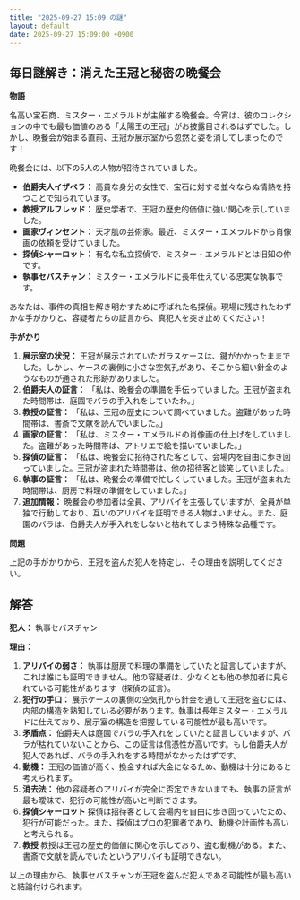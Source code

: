 ```yaml
---
title: "2025-09-27 15:09 の謎"
layout: default
date: 2025-09-27 15:09:00 +0900
---
```

## 毎日謎解き：消えた王冠と秘密の晩餐会

**物語**

名高い宝石商、ミスター・エメラルドが主催する晩餐会。今宵は、彼のコレクションの中でも最も価値のある「太陽王の王冠」がお披露目されるはずでした。しかし、晩餐会が始まる直前、王冠が展示室から忽然と姿を消してしまったのです！

晩餐会には、以下の5人の人物が招待されていました。

*   **伯爵夫人イザベラ：** 高貴な身分の女性で、宝石に対する並々ならぬ情熱を持つことで知られています。
*   **教授アルフレッド：** 歴史学者で、王冠の歴史的価値に強い関心を示していました。
*   **画家ヴィンセント：** 天才肌の芸術家。最近、ミスター・エメラルドから肖像画の依頼を受けていました。
*   **探偵シャーロット：** 有名な私立探偵で、ミスター・エメラルドとは旧知の仲です。
*   **執事セバスチャン：** ミスター・エメラルドに長年仕えている忠実な執事です。

あなたは、事件の真相を解き明かすために呼ばれた名探偵。現場に残されたわずかな手がかりと、容疑者たちの証言から、真犯人を突き止めてください！

**手がかり**

1.  **展示室の状況：** 王冠が展示されていたガラスケースは、鍵がかかったままでした。しかし、ケースの裏側に小さな空気孔があり、そこから細い針金のようなものが通された形跡がありました。
2.  **伯爵夫人の証言：** 「私は、晩餐会の準備を手伝っていました。王冠が盗まれた時間帯は、庭園でバラの手入れをしていたわ。」
3.  **教授の証言：** 「私は、王冠の歴史について調べていました。盗難があった時間帯は、書斎で文献を読んでいました。」
4.  **画家の証言：** 「私は、ミスター・エメラルドの肖像画の仕上げをしていました。盗難があった時間帯は、アトリエで絵を描いていました。」
5.  **探偵の証言：** 「私は、晩餐会に招待された客として、会場内を自由に歩き回っていました。王冠が盗まれた時間帯は、他の招待客と談笑していました。」
6.  **執事の証言：** 「私は、晩餐会の準備で忙しくしていました。王冠が盗まれた時間帯は、厨房で料理の準備をしていました。」
7.  **追加情報：** 晩餐会の参加者は全員、アリバイを主張していますが、全員が単独で行動しており、互いのアリバイを証明できる人物はいません。また、庭園のバラは、伯爵夫人が手入れをしないと枯れてしまう特殊な品種です。

**問題**

上記の手がかりから、王冠を盗んだ犯人を特定し、その理由を説明してください。

## 解答

**犯人：** 執事セバスチャン

**理由：**

1.  **アリバイの弱さ：** 執事は厨房で料理の準備をしていたと証言していますが、これは誰にも証明できません。他の容疑者は、少なくとも他の参加者に見られている可能性があります（探偵の証言）。
2.  **犯行の手口：** 展示ケースの裏側の空気孔から針金を通して王冠を盗むには、内部の構造を熟知している必要があります。執事は長年ミスター・エメラルドに仕えており、展示室の構造を把握している可能性が最も高いです。
3.  **矛盾点：** 伯爵夫人は庭園でバラの手入れをしていたと証言していますが、バラが枯れていないことから、この証言は信憑性が高いです。もし伯爵夫人が犯人であれば、バラの手入れをする時間がなかったはずです。
4.  **動機：** 王冠の価値が高く、換金すれば大金になるため、動機は十分にあると考えられます。
5.  **消去法：** 他の容疑者のアリバイが完全に否定できないまでも、執事の証言が最も曖昧で、犯行の可能性が高いと判断できます。
6. **探偵シャーロット** 探偵は招待客として会場内を自由に歩き回っていたため、犯行が可能だった。また、探偵はプロの犯罪者であり、動機や計画性も高いと考えられる。
7. **教授** 教授は王冠の歴史的価値に関心を示しており、盗む動機がある。また、書斎で文献を読んでいたというアリバイも証明できない。

以上の理由から、執事セバスチャンが王冠を盗んだ犯人である可能性が最も高いと結論付けられます。
